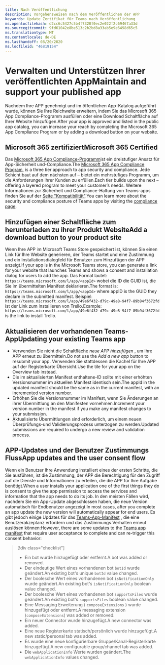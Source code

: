 ```yaml
---
title: Nach Veröffentlichung
description: Vorgehensweisen nach dem Veröffentlichen der APP
keywords: Update Zertifikat für Teams nach Veröffentlichung
ms.openlocfilehash: d2cc6c5427c5b4f7320f0ec2e022f2c69467a33d
ms.sourcegitcommit: 9fd61042e8be513c2b2bd8a33ab5e9e6498d65c5
ms.translationtype: MT
ms.contentlocale: de-DE
ms.lasthandoff: 08/20/2020
ms.locfileid: "46819154"
---
```

# <a name="maintain-and-support-your-published-app"></a><span data-ttu-id="1306a-104">Verwalten und Unterstützen Ihrer veröffentlichten App</span><span class="sxs-lookup"><span data-stu-id="1306a-104">Maintain and support your published app</span></span> 

<span data-ttu-id="1306a-105">Nachdem Ihre APP genehmigt und im öffentlichen App-Katalog aufgeführt wurde, können Sie Ihre Reichweite erweitern, indem Sie das Microsoft 365 App Compliance-Programm ausfüllen oder eine Download Schaltfläche auf Ihrer Website hinzufügen.</span><span class="sxs-lookup"><span data-stu-id="1306a-105">After your app is approved and listed in the public app catalog, you can increase your reach by completing the Microsoft 365 App Compliance Program or by adding a download button on your website.</span></span>

## <a name="microsoft-365-certified"></a><span data-ttu-id="1306a-106">Microsoft 365 zertifiziert</span><span class="sxs-lookup"><span data-stu-id="1306a-106">Microsoft 365 Certified</span></span>

<span data-ttu-id="1306a-107">Das [Microsoft 365 App Compliance-Programm](./application-certification.md)ist ein dreistufiger Ansatz für App-Sicherheit und-Compliance.</span><span class="sxs-lookup"><span data-stu-id="1306a-107">The [Microsoft 365 App Compliance Program](./application-certification.md), is a three tier approach to app security and compliance.</span></span> <span data-ttu-id="1306a-108">Jede Schicht baut auf dem nächsten auf – bietet ein mehrstufiges Programm, um die Anforderungen Ihrer Kunden zu erfüllen.</span><span class="sxs-lookup"><span data-stu-id="1306a-108">Each tier builds upon the next – offering a layered program to meet your customer’s needs.</span></span> <span data-ttu-id="1306a-109">Weitere Informationen zur Sicherheit und Compliance-Haltung von Teams-apps finden Sie auf der [Seite "Kompatibilität"](https://docs.microsoft.com/microsoft-365-app-certification/teams/teams-apps).</span><span class="sxs-lookup"><span data-stu-id="1306a-109">You can learn more about the security and compliance posture of Teams apps by visiting the [compliance page](https://docs.microsoft.com/microsoft-365-app-certification/teams/teams-apps).</span></span>

## <a name="add-a-download-button-to-your-product-site"></a><span data-ttu-id="1306a-110">Hinzufügen einer Schaltfläche zum herunterladen zu ihrer Produkt Website</span><span class="sxs-lookup"><span data-stu-id="1306a-110">Add a download button to your product site</span></span>

<span data-ttu-id="1306a-111">Wenn Ihre APP im Microsoft Teams Store gespeichert ist, können Sie einen Link für Ihre Website generieren, der Teams startet und eine Zustimmung und ein Installationsdialogfeld für Benutzer zum Hinzufügen der APP anzeigt.</span><span class="sxs-lookup"><span data-stu-id="1306a-111">If your app is in the Microsoft Teams store, you can generate a link for your website that launches Teams and shows a consent and installation dialog for users to add the app.</span></span>
<span data-ttu-id="1306a-112">Das Format lautet:  `https://teams.microsoft.com/l/app/<appId>` wobei die ID die GUID ist, die Sie im übermittelten Manifest deklarieren.</span><span class="sxs-lookup"><span data-stu-id="1306a-112">The format is:  `https://teams.microsoft.com/l/app/<appId>` where appID is the GUID they declare in the submitted manifest.</span></span>
<span data-ttu-id="1306a-113">Beispiel: `https://teams.microsoft.com/l/app/49e6f432-d79c-49e8-94f7-89b94f3672fd` ist der Link zum Installieren von Trello.</span><span class="sxs-lookup"><span data-stu-id="1306a-113">Example: `https://teams.microsoft.com/l/app/49e6f432-d79c-49e8-94f7-89b94f3672fd` is the link to install Trello.</span></span>

## <a name="updating-your-existing-teams-app"></a><span data-ttu-id="1306a-114">Aktualisieren der vorhandenen Teams-App</span><span class="sxs-lookup"><span data-stu-id="1306a-114">Updating your existing Teams app</span></span>

* <span data-ttu-id="1306a-115">Verwenden Sie nicht die Schaltfläche *neue APP hinzufügen* , um Ihre APP erneut zu übermitteln.</span><span class="sxs-lookup"><span data-stu-id="1306a-115">Do not use the *Add a new app* button to resubmit your app.</span></span> <span data-ttu-id="1306a-116">Verwenden Sie stattdessen die Kachel für Ihre APP auf der Registerkarte Übersicht.</span><span class="sxs-lookup"><span data-stu-id="1306a-116">Use the tile for your app on the Overview tab instead.</span></span>
* <span data-ttu-id="1306a-117">Die im aktualisierten Manifest enthaltene-ID sollte mit einer erhöhten Versionsnummer im aktuellen Manifest identisch sein.</span><span class="sxs-lookup"><span data-stu-id="1306a-117">The appId in the updated manifest should be the same as in the current manifest, with an incremented version number.</span></span>
* <span data-ttu-id="1306a-118">Erhöhen Sie die Versionsnummer im Manifest, wenn Sie Änderungen an ihrer Übermittlung an den Manifesten vornehmen.</span><span class="sxs-lookup"><span data-stu-id="1306a-118">Increment your version number in the manifest if you make any manifest changes to your submission.</span></span>
* <span data-ttu-id="1306a-119">Aktualisierte Übermittlungen sind erforderlich, um einem neuen Überprüfungs-und Validierungsprozess unterzogen zu werden.</span><span class="sxs-lookup"><span data-stu-id="1306a-119">Updated submissions are required to undergo a new review and validation process.</span></span>

## <a name="app-updates-and-the-user-consent-flow"></a><span data-ttu-id="1306a-120">APP-Updates und der Benutzer Zustimmungs Fluss</span><span class="sxs-lookup"><span data-stu-id="1306a-120">App updates and the user consent flow</span></span>

<span data-ttu-id="1306a-121">Wenn ein Benutzer Ihre Anwendung installiert eines der ersten Schritte, die Sie ausführen, ist die Zustimmung, der APP die Berechtigung für den Zugriff auf die Dienste und Informationen zu erteilen, die die APP für Ihre Aufgabe benötigt.</span><span class="sxs-lookup"><span data-stu-id="1306a-121">When a user installs your application one of the first things they do is consent to give the app permission to access the services and information that the app needs to do its job.</span></span> <span data-ttu-id="1306a-122">In den meisten Fällen wird, nachdem Sie ein App-Update abgeschlossen haben, die neue Version automatisch für Endbenutzer angezeigt.</span><span class="sxs-lookup"><span data-stu-id="1306a-122">In most cases, after you complete an app update the new version will automatically appear for end users.</span></span> <span data-ttu-id="1306a-123">Es gibt jedoch einige Updates für das [Teams-App-Manifest](../../../../resources/schema/manifest-schema.md) , die eine Benutzerakzeptanz erfordern und das Zustimmungs Verhalten erneut auslösen können:</span><span class="sxs-lookup"><span data-stu-id="1306a-123">However, there are some updates to the [Teams app manifest](../../../../resources/schema/manifest-schema.md) that require user acceptance to complete and can re-trigger this consent behavior:</span></span>

 >[!div class="checklist"]
>
> * <span data-ttu-id="1306a-124">Ein bot wurde hinzugefügt oder entfernt.</span><span class="sxs-lookup"><span data-stu-id="1306a-124">A bot was added or removed.</span></span>
> * <span data-ttu-id="1306a-125">Der eindeutige Wert eines vorhandenen bot `botId` wurde geändert.</span><span class="sxs-lookup"><span data-stu-id="1306a-125">An existing bot's unique `botId` value changed.</span></span>
> * <span data-ttu-id="1306a-126">Der boolesche Wert eines vorhandenen bot `isNotificationOnly` wurde geändert.</span><span class="sxs-lookup"><span data-stu-id="1306a-126">An existing bot's `isNotificationOnly` boolean value changed.</span></span>
> * <span data-ttu-id="1306a-127">Der boolesche Wert eines vorhandenen bot `supportsFiles` wurde geändert.</span><span class="sxs-lookup"><span data-stu-id="1306a-127">An existing bot's `supportsFiles` boolean value changed.</span></span>
> * <span data-ttu-id="1306a-128">Eine Messaging Erweiterung ( `composeExtensions` ) wurde hinzugefügt oder entfernt.</span><span class="sxs-lookup"><span data-stu-id="1306a-128">A messaging extension (`composeExtensions`) was added or removed.</span></span>
> * <span data-ttu-id="1306a-129">Ein neuer Connector wurde hinzugefügt.</span><span class="sxs-lookup"><span data-stu-id="1306a-129">A new connector was added.</span></span>
> * <span data-ttu-id="1306a-130">Eine neue Registerkarte statisch/persönlich wurde hinzugefügt.</span><span class="sxs-lookup"><span data-stu-id="1306a-130">A new static/personal tab was added.</span></span>
> * <span data-ttu-id="1306a-131">Es wurde eine neue konfigurierbare Gruppe/Kanal-Registerkarte hinzugefügt.</span><span class="sxs-lookup"><span data-stu-id="1306a-131">A new configurable group/channel tab was added.</span></span>
> * <span data-ttu-id="1306a-132">Die `webApplicationInfo` Werte wurden geändert.</span><span class="sxs-lookup"><span data-stu-id="1306a-132">The `webApplicationInfo` values changed.</span></span>
>
